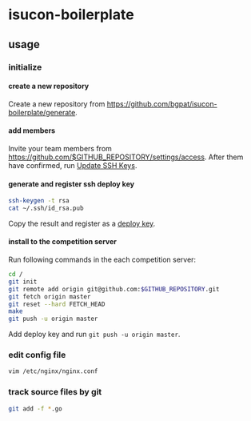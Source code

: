 # isucon-boilerplate

## usage

### initialize

#### create a new repository

Create a new repository from https://github.com/bgpat/isucon-boilerplate/generate.

#### add members

Invite your team members from https://github.com/$GITHUB_REPOSITORY/settings/access.
After them have confirmed, run [Update SSH Keys](https://github.com/$GITHUB_REPOSITORY/actions?query=workflow%3A%22Update+SSH+Keys%22).

#### generate and register ssh deploy key

```bash
ssh-keygen -t rsa
cat ~/.ssh/id_rsa.pub
```

Copy the result and register as a [deploy key](https://github.com/bgpat/isucon-boilerplate/settings/keys/new).

#### install to the competition server

Run following commands in the each competition server:

```bash
cd /
git init
git remote add origin git@github.com:$GITHUB_REPOSITORY.git
git fetch origin master
git reset --hard FETCH_HEAD
make
git push -u origin master
```

Add deploy key and run `git push -u origin master`.

### edit config file

```bash
vim /etc/nginx/nginx.conf
```

### track source files by git

```bash
git add -f *.go
```
